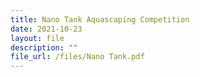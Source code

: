 ```yaml
---
title: Nano Tank Aquascaping Competition
date: 2021-10-23
layout: file
description: ""
file_url: /files/Nano Tank.pdf
---
```


